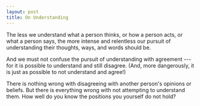 ```yaml
---
layout: post
title: On Understanding
---
```


The less we understand what a person thinks, or how a person acts, or what a person says, the more intense and relentless our pursuit of understanding their thoughts, ways, and words should be.

And we must not confuse the pursuit of understanding with agreement --- for it is possible to understand and still disagree. (And, more dangerously, it is just as possible to not understand and agree!)

There is nothing wrong with disagreeing with another person's opinions or beliefs. But there is everything wrong with not attempting to understand them. How well do you know the positions you yourself do not hold?